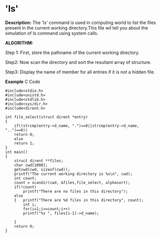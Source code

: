 # 'ls'

**Description:** The 'ls' command is used in computing world to list the files present in the current working directory.This file wil tell you about the simulation of ls command using system calls.

**ALGORITHM:**

Step 1: First, store the pathname of the current working directory.

Step2: Now scan the directory and sort the resultant array of structure.

Step3: Display the name of member for all entries if it is not a hidden file.

**Example** C Code
```
#include<stdio.h>
#include<unistd.h>
#include<stdlib.h>
#include<sys/dir.h>
#include<dirent.h>

int file_select(struct dirent *entry)
{
	if((strcmp(entry->d_name, ".")==0||strcmp(entry->d_name, "..")==0))
	return 0;
	else
	return 1;
}
int main()
{	
	struct dirent **files;
	char cwd[1000];
	getcwd(cwd, sizeof(cwd));
	printf("The current working directory is %s\n", cwd);
	int count;
	count = scandir(cwd, &files,file_select, alphasort);
	if(!count)
		printf("There are no files in this directory");
	else
	{	printf("There are %d files in this directory", count);
		int i;
		for(i=1;i<=count;i++)
		printf("%s ", files[i-1]->d_name);
		
	}
	return 0;
}
```
